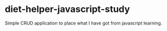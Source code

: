 # diet-helper-javascript-study
Simple CRUD application to place what I have got from javascript learning.
